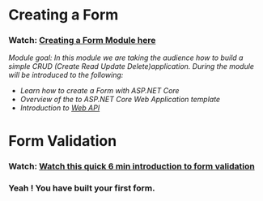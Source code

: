 # Creating a Form 
### Watch: [Creating a Form Module here](https://mva.microsoft.com/en-US/training-courses/introduction-to-asp-net-core-1-0-16841?l=eYlqdeE6C_1006218965)
*Module goal: In this module we are taking the audience how to build a simple CRUD (Create Read Update Delete)application. During  the module will be introduced to the following:*
- *Learn how to create a Form with ASP.NET Core*
- *Overview of the to ASP.NET Core Web Application template*
- *Introduction to [Web API](https://docs.asp.net/en/latest/tutorials/first-web-api.html)*

# Form Validation 
### Watch: [Watch this quick 6 min introduction to form validation](https://mva.microsoft.com/en-US/training-courses/introduction-to-asp-net-core-1-0-16841?l=UjCeJz97C_1701937555)

### Yeah !  You have built your first form.